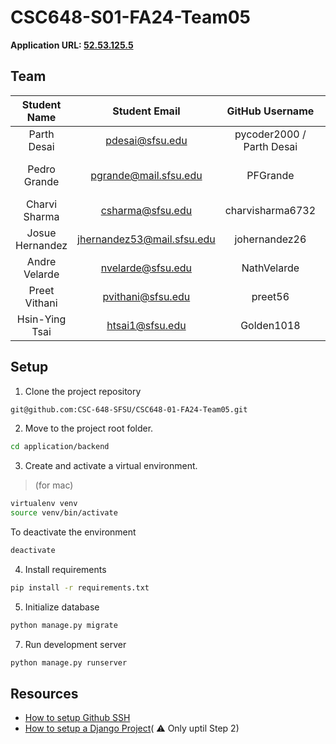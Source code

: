 # CSC648-S01-FA24-Team05

**Application URL: [52.53.125.5](http://52.53.125.5/)**

## Team

|  Student Name   |       Student Email        |      GitHub Username      |   Student's Role    |
| :-------------: | :------------------------: | :-----------------------: | :-----------------: |
|   Parth Desai   |      pdesai@sfsu.edu       | pycoder2000 / Parth Desai |   Team Lead / PM    |
|  Pedro Grande   |   pgrande@mail.sfsu.edu    |         PFGrande          | Front-end Developer |
|  Charvi Sharma  |      csharma@sfsu.edu      |     charvisharma6732      |    Scrum Master     |
| Josue Hernandez | jhernandez53@mail.sfsu.edu |       johernandez26       |     Git Master      |
|  Andre Velarde  |     nvelarde@sfsu.edu      |        NathVelarde        |    Back-end Lead    |
|  Preet Vithani  |     pvithani@sfsu.edu      |          preet56          |   Front-end Lead    |
| Hsin-Ying Tsai  |      htsai1@sfsu.edu       |        Golden1018         | Back-end Developer  |

## Setup ##

1. Clone the project repository
```bash
git@github.com:CSC-648-SFSU/CSC648-01-FA24-Team05.git
```

2. Move to the project root folder.
```bash
cd application/backend
```

3. Create and activate a virtual environment.
> (for mac)
```bash
virtualenv venv
source venv/bin/activate
```

To deactivate the environment
```bash
deactivate
```

4. Install requirements

```bash
pip install -r requirements.txt
```

5. Initialize database
```bash
python manage.py migrate
```

7. Run development server
```bash
python manage.py runserver
```

## Resources

- [How to setup Github SSH](https://www.theserverside.com/blog/Coffee-Talk-Java-News-Stories-and-Opinions/GitHub-SSH-Key-Setup-Config-Ubuntu-Linux)
- [How to setup a Django Project](https://medium.com/@hacodder/setting-up-a-django-project-a-step-by-step-guide-a60dad87e82a)( :warning: Only uptil Step 2)
